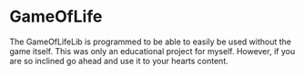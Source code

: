 # GameOfLife

The GameOfLifeLib is programmed to be able to easily be used without the game itself.
This was only an educational project for myself. However, if you are so inclined go ahead and use it to your hearts content.
